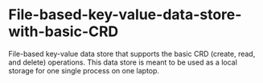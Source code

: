 # File-based-key-value-data-store-with-basic-CRD
File-based key-value data store that supports the basic CRD (create, read, and delete) operations. This data store is meant to be used as a local storage for one single process on one laptop. 
